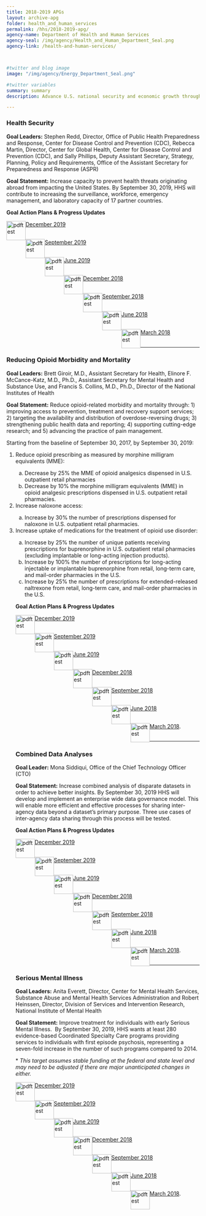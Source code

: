 ```yaml
---
title: 2018-2019 APGs
layout: archive-apg
folder: health_and_human_services
permalink: /hhs/2018-2019-apg/
agency-name: Department of Health and Human Services
agency-seal: /img/agency/Health_and_Human_Department_Seal.png
agency-link: /health-and-human-services/



#twitter and blog image
image: "/img/agency/Energy_Department_Seal.png"

#twitter variables
summary: summary
description: Advance U.S. national security and economic growth through scientific and technological innovation to promote affordable and reliable energy through market solutions.

---
```

<h3>Health Security</h3>
<p><b>Goal Leaders:</b> Stephen Redd, Director, Office of Public Health Preparedness and Response, Center for Disease Control and Prevention (CDC), Rebecca Martin, Director, Center for Global Health, Center for Disease Control and Prevention (CDC), and Sally Phillips, Deputy Assistant Secretary, Strategy, Planning, Policy and Requirements, Office of the Assistant Secretary for Preparedness and Response (ASPR)</p>
<p><b>Goal Statement:</b> Increase capacity to prevent health threats originating abroad from impacting the United States. By September 30, 2019, HHS will contribute to increasing the surveillance, workforce, emergency management, and laboratory capacity of 17 partner countries.</p>
<!--<p><strong>Implementation Action Plans will be available with the Q1 FY 2018 performance update.</strong></p>-->
<p><b>Goal Action Plans & Progress Updates</b></p>

<div class="usa-width-one-whole usa-media_block">
<div class= "usa-grid usa-graphic_list-row" style="padding-left:0rem;">

<div class="usa-width-one-half usa-media_block">
  <p style="margin-bottom:30px;"><img src=" {{site.baseurl}}/img/PDF_icon.png" alt="pdftest" style="float:left;width:50px;align:bottom;"><a class="usa-external_link"   href="{{site.baseurl}}/{{page.folder}}/2019_dec_HHS_Health_Security.pdf">December 2019</a></p>
  <p style="margin-bottom:30px;"><img src=" {{site.baseurl}}/img/PDF_icon.png" alt="pdftest" style="float:left;width:50px;align:bottom;"><a class="usa-external_link"   href="{{site.baseurl}}/{{page.folder}}/sept_2019_HHS_Health_Security_1.pdf">September 2019</a></p>
  <p style="margin-bottom:30px;"><img src=" {{site.baseurl}}/img/PDF_icon.png" alt="pdftest" style="float:left;width:50px;align:bottom;"><a class="usa-external_link"   href="{{site.baseurl}}/{{page.folder}}/June_2019_HHS_Health_Security.pdf">June 2019</a></p>
</div>

<div class="usa-width-one-half usa-media_block">
  <p style="margin-bottom:30px;"><img src=" {{site.baseurl}}/img/PDF_icon.png" alt="pdftest" style="float:left;width:50px;align:bottom;"><a class="usa-external_link"   href="{{site.baseurl}}/{{page.folder}}/FY2018_Q4_HHS_Health_Security.pdf">December 2018</a></p>
  <p style="margin-bottom:30px;"><img src=" {{site.baseurl}}/img/PDF_icon.png" alt="pdftest" style="float:left;width:50px;align:bottom;"><a class="usa-external_link"   href="{{site.baseurl}}/{{page.folder}}/FY2018_Q3_HHS_Health_Security.pdf">September 2018</a></p>
  <p style="margin-bottom:30px;"><img src=" {{site.baseurl}}/img/PDF_icon.png" alt="pdftest" style="float:left;width:50px;align:bottom;"><a class="usa-external_link"   href="{{site.baseurl}}/{{page.folder}}/FY2018_Q2_HHS_Health_Security.pdf">June 2018</a></p>
  <p style="margin-bottom:30px;"><img src=" {{site.baseurl}}/img/PDF_icon.png" alt="pdftest" style="float:left;width:50px;align:bottom;"><a class="usa-external_link"   href="{{site.baseurl}}/{{page.folder}}/FY2018_Q1_HHS_Health_Security.pdf">March 2018</a></p>
</div>

</div>
</div>

<hr>

<h3>Reducing Opioid Morbidity and Mortality</h3>
<p><b>Goal Leaders:</b> Brett Giroir, M.D., Assistant Secretary for Health, Elinore F. McCance-Katz, M.D., Ph.D., Assistant Secretary for Mental Health and Substance Use, and Francis S. Collins, M.D., Ph.D., Director of the National Institutes of Health</p>
<p><b>Goal Statement:</b> Reduce opioid-related morbidity and mortality through: 1) improving access to prevention, treatment and recovery support services; 2) targeting the availability and distribution of overdose-reversing drugs; 3) strengthening public health data and reporting; 4) supporting cutting-edge research; and 5) advancing the practice of pain management. </p>
<p>Starting from the baseline of September 30, 2017, by September 30, 2019:</p>
<ol>
<li>Reduce opioid prescribing as measured by morphine milligram equivalents (MME):</li>
<ol type="a">
<li>Decrease by 25% the MME of opioid analgesics dispensed in U.S. outpatient retail pharmacies
</li>
<li>Decrease by 10% the morphine milligram equivalents (MME) in opioid analgesic prescriptions dispensed in U.S. outpatient retail pharmacies.
</li>
</ol>
<li>Increase naloxone access: </li>
<ol type="a">
<li>Increase by 30% the number of prescriptions dispensed for naloxone in U.S. outpatient retail pharmacies.
</li>
</ol>
<li>Increase uptake of medications for the treatment of opioid use disorder:
</li>
<ol type="a">
<li>Increase by 25% the number of unique patients receiving prescriptions for buprenorphine in U.S. outpatient retail pharmacies (excluding implantable or long-acting injection products).
</li>
<li>Increase by 100% the number of prescriptions for long-acting injectable or implantable buprenorphine from retail, long-term care, and mail-order pharmacies in the U.S.
</li>
<li>Increase by 25% the number of prescriptions for extended-released naltrexone from retail, long-term care, and mail-order pharmacies in the U.S.
</li>
</ol>
<!-- <p><strong>Implementation Action Plans will be available with the Q1 FY 2018 performance update.</strong></p>-->
<p><b>Goal Action Plans & Progress Updates</b></p>

<div class="usa-width-one-whole usa-media_block">
<div class= "usa-grid usa-graphic_list-row" style="padding-left:0rem;">

<div class="usa-width-one-half usa-media_block">
  <p style="margin-bottom:30px;"><img src=" {{site.baseurl}}/img/PDF_icon.png" alt="pdftest" style="float:left;width:50px;align:bottom;"><a class="usa-external_link"   href="{{site.baseurl}}/{{page.folder}}/2019_dec_HHS_Reducing_Opioid_Morbidity_and_Mortality.pdf">December 2019</a></p>
  <p style="margin-bottom:30px;"><img src=" {{site.baseurl}}/img/PDF_icon.png" alt="pdftest" style="float:left;width:50px;align:bottom;"><a class="usa-external_link"   href="{{site.baseurl}}/{{page.folder}}/sept_2019_HHS_Reducing_Opioid_Morbidity_and_Mortality_1.pdf">September 2019</a></p>
  <p style="margin-bottom:30px;"><img src=" {{site.baseurl}}/img/PDF_icon.png" alt="pdftest" style="float:left;width:50px;align:bottom;"><a class="usa-external_link"   href="{{site.baseurl}}/{{page.folder}}/June_2019_HHS_Reducing_Opioid_Morbidity_and_Mortality.pdf">June 2019</a></p>
</div>

<div class="usa-width-one-half usa-media_block">
  <p style="margin-bottom:30px;"><img src=" {{site.baseurl}}/img/PDF_icon.png" alt="pdftest" style="float:left;width:50px;align:bottom;"><a class="usa-external_link"   href="{{site.baseurl}}/{{page.folder}}/FY2018_Q4_HHS_Reducing_Opioid_Morbidity_and_Mortality.pdf">December 2018</a></p>
  <p style="margin-bottom:30px;"><img src=" {{site.baseurl}}/img/PDF_icon.png" alt="pdftest" style="float:left;width:50px;align:bottom;"><a class="usa-external_link"   href="{{site.baseurl}}/{{page.folder}}/FY2018_Q3_HHS_Reducing_Opioid_Morbidity_and_Mortality.pdf">September 2018</a></p>
  <p style="margin-bottom:30px;"><img src=" {{site.baseurl}}/img/PDF_icon.png" alt="pdftest" style="float:left;width:50px;align:bottom;"><a class="usa-external_link"   href="{{site.baseurl}}/{{page.folder}}/FY2018_Q2_HHS_Reducing_Opioid_Morbidity_and_Mortality.pdf">June 2018</a></p>
  <p style="margin-bottom:30px;"><img src=" {{site.baseurl}}/img/PDF_icon.png" alt="pdftest" style="float:left;width:50px;align:bottom;"><a class="usa-external_link"   href="{{site.baseurl}}/{{page.folder}}/FY2018_Q1_HHS_Reducing_Opioid_Morbidity_and_Mortality.pdf">March 2018</a>.</p>
</div>

</div>
</div>

<hr>

<h3>Combined Data Analyses</h3>
<p><b>Goal Leader:</b> Mona Siddiqui, Office of the Chief Technology Officer (CTO)</p>
<p><b>Goal Statement:</b> Increase combined analysis of disparate datasets in order to achieve better insights. By September 30, 2019 HHS will develop and implement an enterprise wide data governance model. This will enable more efficient and effective processes for sharing inter-agency data beyond a dataset’s primary purpose. Three use cases of inter-agency data sharing through this process will be tested. </p>

<p><b>Goal Action Plans & Progress Updates</b></p>

<div class="usa-width-one-whole usa-media_block">
<div class= "usa-grid usa-graphic_list-row" style="padding-left:0rem;">

<div class="usa-width-one-half usa-media_block">
  <p style="margin-bottom:30px;"><img src=" {{site.baseurl}}/img/PDF_icon.png" alt="pdftest" style="float:left;width:50px;align:bottom;"><a class="usa-external_link"   href="{{site.baseurl}}/{{page.folder}}/2019_dec_HHS_Combined_Data_Analyses.pdf">December 2019</a></p>
  <p style="margin-bottom:30px;"><img src=" {{site.baseurl}}/img/PDF_icon.png" alt="pdftest" style="float:left;width:50px;align:bottom;"><a class="usa-external_link"   href="{{site.baseurl}}/{{page.folder}}/sept_2019_HHS_Combined_Data_Analyses.pdf">September 2019</a></p>
  <p style="margin-bottom:30px;"><img src=" {{site.baseurl}}/img/PDF_icon.png" alt="pdftest" style="float:left;width:50px;align:bottom;"><a class="usa-external_link"   href="{{site.baseurl}}/{{page.folder}}/June_2019_HHS_Combined_Data_Analyses.pdf">June 2019</a></p>
</div>

<div class="usa-width-one-half usa-media_block">
  <p style="margin-bottom:30px;"><img src=" {{site.baseurl}}/img/PDF_icon.png" alt="pdftest" style="float:left;width:50px;align:bottom;"><a class="usa-external_link"   href="{{site.baseurl}}/{{page.folder}}/FY2018_Q4_HHS_Combined_Data_Analyses.pdf">December 2018</a></p>
  <p style="margin-bottom:30px;"><img src=" {{site.baseurl}}/img/PDF_icon.png" alt="pdftest" style="float:left;width:50px;align:bottom;"><a class="usa-external_link"   href="{{site.baseurl}}/{{page.folder}}/FY2018_Q3_HHS_Combined_Data_Analyses.pdf">September 2018</a></p>
  <p style="margin-bottom:30px;"><img src=" {{site.baseurl}}/img/PDF_icon.png" alt="pdftest" style="float:left;width:50px;align:bottom;"><a class="usa-external_link"   href="{{site.baseurl}}/{{page.folder}}/FY2018_Q2_HHS_Combined_Data_Analyses.pdf">June 2018</a></p>
  <p style="margin-bottom:30px;"><img src=" {{site.baseurl}}/img/PDF_icon.png" alt="pdftest" style="float:left;width:50px;align:bottom;"><a class="usa-external_link"   href="{{site.baseurl}}/{{page.folder}}/FY2018_Q1_HHS_Combined_Data_Analyses.pdf">March 2018</a>.</p>
</div>

</div>
</div>

<hr>

<h3>Serious Mental Illness</h3>
<p><b>Goal Leaders:</b> Anita Everett, Director, Center for Mental Health Services, Substance Abuse and Mental Health Services Administration and Robert Heinssen,  Director, Division of Services and Intervention Research, National Institute of Mental Health</p>
<p><b>Goal Statement:</b> Improve treatment for individuals with early Serious Mental Illness.  By September 30, 2019, HHS wants at least 280 evidence-based Coordinated Specialty Care programs providing services to individuals with first episode psychosis, representing a seven-fold increase in the number of such programs compared to 2014. </p>
<p>* <em>This target assumes stable funding at the federal and state level and may need to be adjusted if there are major unanticipated changes in either.</em></p>

<div class="usa-width-one-whole usa-media_block">
<div class= "usa-grid usa-graphic_list-row" style="padding-left:0rem;">

<div class="usa-width-one-half usa-media_block">
  <p style="margin-bottom:30px;"><img src=" {{site.baseurl}}/img/PDF_icon.png" alt="pdftest" style="float:left;width:50px;align:bottom;"><a class="usa-external_link"   href="{{site.baseurl}}/{{page.folder}}/2019_dec_HHS_Serious_Mental_Illness.pdf">December 2019</a></p>
  <p style="margin-bottom:30px;"><img src=" {{site.baseurl}}/img/PDF_icon.png" alt="pdftest" style="float:left;width:50px;align:bottom;"><a class="usa-external_link"   href="{{site.baseurl}}/{{page.folder}}/sept_2019_HHS_Serious_Mental_Illness.pdf">September 2019</a></p>
  <p style="margin-bottom:30px;"><img src=" {{site.baseurl}}/img/PDF_icon.png" alt="pdftest" style="float:left;width:50px;align:bottom;"><a class="usa-external_link"   href="{{site.baseurl}}/{{page.folder}}/June_2019_HHS_Serious_Mental_Illness.pdf">June 2019</a></p>
</div>

<div class="usa-width-one-half usa-media_block">
  <p style="margin-bottom:30px;"><img src=" {{site.baseurl}}/img/PDF_icon.png" alt="pdftest" style="float:left;width:50px;align:bottom;"><a class="usa-external_link"   href="{{site.baseurl}}/{{page.folder}}/FY2018_Q4_HHS_Serious_Mental_Illness.pdf">December 2018</a></p>
  <p style="margin-bottom:30px;"><img src=" {{site.baseurl}}/img/PDF_icon.png" alt="pdftest" style="float:left;width:50px;align:bottom;"><a class="usa-external_link"   href="{{site.baseurl}}/{{page.folder}}/FY2018_Q3_HHS_Serious_Mental_Illness.pdf">September 2018</a></p>
  <p style="margin-bottom:30px;"><img src=" {{site.baseurl}}/img/PDF_icon.png" alt="pdftest" style="float:left;width:50px;align:bottom;"><a class="usa-external_link"   href="{{site.baseurl}}/{{page.folder}}/FY2018_Q2_HHS_Serious_Mental_Illness.pdf">June 2018</a></p>
  <p style="margin-bottom:30px;"><img src=" {{site.baseurl}}/img/PDF_icon.png" alt="pdftest" style="float:left;width:50px;align:bottom;"><a class="usa-external_link"   href="{{site.baseurl}}/{{page.folder}}/FY2018_Q1_HHS_Serious_Mental_Illness.pdf">March 2018</a>.</p>
</div>

</div>
</div>
